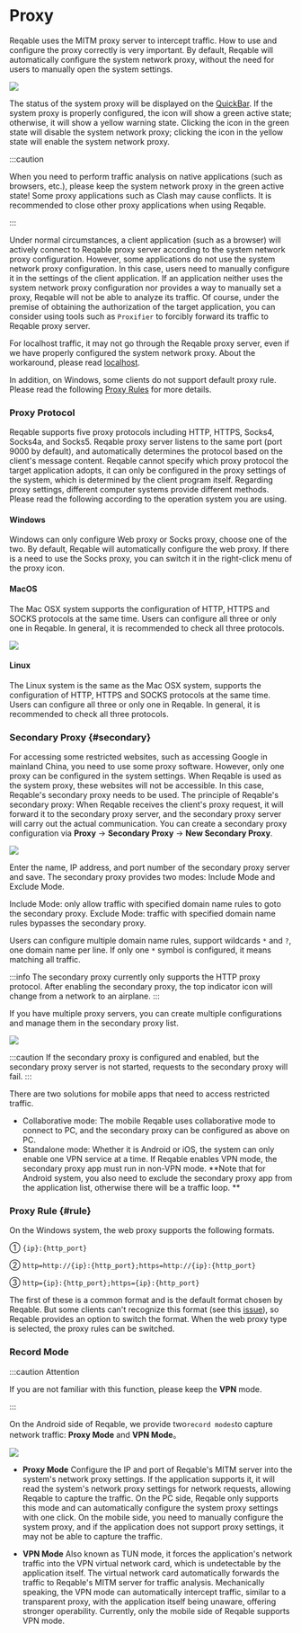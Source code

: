 # Proxy

Reqable uses the MITM proxy server to intercept traffic. How to use and configure the proxy correctly is very important. By default, Reqable will automatically configure the system network proxy, without the need for users to manually open the system settings.

![](arts/proxy_01.png)

The status of the system proxy will be displayed on the [QuickBar](quickbar). If the system  proxy is properly configured, the icon will show a green active state; otherwise, it will show a yellow warning state. Clicking the icon in the green state will disable the system network proxy; clicking the icon in the yellow state will enable the system network proxy.

:::caution

When you need to perform traffic analysis on native applications (such as browsers, etc.), please keep the system network proxy in the green active state! Some proxy applications such as Clash may cause conflicts. It is recommended to close other proxy applications when using Reqable.

:::

Under normal circumstances, a client application (such as a browser) will actively connect to Reqable proxy server according to the system network proxy configuration. However, some applications do not use the system network proxy configuration. In this case, users need to manually configure it in the settings of the client application. If an application neither uses the system network proxy configuration nor provides a way to manually set a proxy, Reqable will not be able to analyze its traffic. Of course, under the premise of obtaining the authorization of the target application, you can consider using tools such as `Proxifier` to forcibly forward its traffic to Reqable proxy server.

For localhost traffic, it may not go through the Reqable proxy server, even if we have properly configured the system network proxy. About the workaround, please read [localhost](localhost).

In addition, on Windows, some clients do not support default proxy rule. Please read the following [Proxy Rules](#rule) for more details.

### Proxy Protocol

Reqable supports five proxy protocols including HTTP, HTTPS, Socks4, Socks4a, and Socks5. Reqable proxy server listens to the same port (port 9000 by default), and automatically determines the protocol based on the client's message content. Reqable cannot specify which proxy protocol the target application adopts, it can only be configured in the proxy settings of the system, which is determined by the client program itself. Regarding proxy settings, different computer systems provide different methods. Please read the following according to the operation system you are using.

#### Windows

Windows can only configure Web proxy or Socks proxy, choose one of the two. By default, Reqable will automatically configure the web proxy. If there is a need to use the Socks proxy, you can switch it in the right-click menu of the proxy icon.

#### MacOS

The Mac OSX system supports the configuration of HTTP, HTTPS and SOCKS protocols at the same time. Users can configure all three or only one in Reqable. In general, it is recommended to check all three protocols.

![](arts/proxy_mac.png)

#### Linux

The Linux system is the same as the Mac OSX system, supports the configuration of HTTP, HTTPS and SOCKS protocols at the same time. Users can configure all three or only one in Reqable. In general, it is recommended to check all three protocols.

### Secondary Proxy {#secondary}

For accessing some restricted websites, such as accessing Google in mainland China, you need to use some proxy software. However, only one proxy can be configured in the system settings. When Reqable is used as the system proxy, these websites will not be accessible. In this case, Reqable's secondary proxy needs to be used. The principle of Reqable's secondary proxy: When Reqable receives the client's proxy request, it will forward it to the secondary proxy server, and the secondary proxy server will carry out the actual communication. You can create a secondary proxy configuration via **Proxy** -> **Secondary Proxy** -> **New Secondary Proxy**.

![](arts/secondary_proxy_02.png)

Enter the name, IP address, and port number of the secondary proxy server and save. The secondary proxy provides two modes: Include Mode and Exclude Mode.

Include Mode: only allow traffic with specified domain name rules to goto the secondary proxy. Exclude Mode: traffic with specified domain name rules bypasses the secondary proxy.

Users can configure multiple domain name rules, support wildcards `*` and `?`, one domain name per line. If only one `*` symbol is configured, it means matching all traffic.

:::info
The secondary proxy currently only supports the HTTP proxy protocol. After enabling the secondary proxy, the top indicator icon will change from a network to an airplane.
:::

If you have multiple proxy servers, you can create multiple configurations and manage them in the secondary proxy list.

![](arts/secondary_proxy_01.png)

:::caution
If the secondary proxy is configured and enabled, but the secondary proxy server is not started, requests to the secondary proxy will fail.
:::

There are two solutions for mobile apps that need to access restricted traffic.
- Collaborative mode: The mobile Reqable uses collaborative mode to connect to PC, and the secondary proxy can be configured as above on PC.
- Standalone mode: Whether it is Android or iOS, the system can only enable one VPN service at a time. If Reqable enables VPN mode, the secondary proxy app must run in non-VPN mode. **Note that for Android system, you also need to exclude the secondary proxy app from the application list, otherwise there will be a traffic loop. **

### Proxy Rule {#rule}

On the Windows system, the web proxy supports the following formats.

① `{ip}:{http_port}`

② `http=http://{ip}:{http_port};https=http://{ip}:{http_port}`

③ `http={ip}:{http_port};https={ip}:{http_port}`

The first of these is a common format and is the default format chosen by Reqable. But some clients can't recognize this format (see this [issue](https://github.com/MatsuriDayo/nekoray/issues/104)), so Reqable provides an option to switch the format. When the web proxy type is selected, the proxy rules can be switched.

### Record Mode

:::caution Attention

If you are not familiar with this function, please keep the **VPN** mode.

:::

On the Android side of Reqable, we provide two`record modes`to capture network traffic:  **Proxy Mode** and **VPN Mode**。

![](arts/proxy_05.png)

- **Proxy Mode**
 Configure the IP and port of Reqable's MITM server into the system's network proxy settings. If the application supports it, it will read the system's network proxy settings for network requests, allowing Reqable to capture the traffic. On the PC side, Reqable only supports this mode and can automatically configure the system proxy settings with one click. On the mobile side, you need to manually configure the system proxy, and if the application does not support proxy settings, it may not be able to capture the traffic.

- **VPN Mode**
 Also known as TUN mode, it forces the application's network traffic into the VPN virtual network card, which is undetectable by the application itself. The virtual network card automatically forwards the traffic to Reqable's MITM server for traffic analysis. Mechanically speaking, the VPN mode can automatically intercept traffic, similar to a transparent proxy, with the application itself being unaware, offering stronger operability. Currently, only the mobile side of Reqable supports VPN mode.
